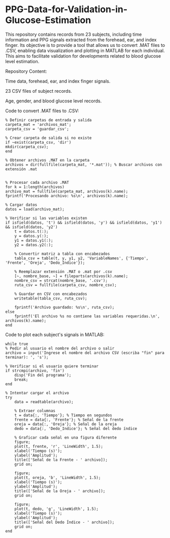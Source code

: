 # PPG-Data-for-Validation-in-Glucose-Estimation
This repository contains records from 23 subjects, including time information and PPG signals extracted from the forehead, ear, and index finger. Its objective is to provide a tool that allows us to convert .MAT files to .CSV, enabling data visualization and plotting in MATLAB for each individual. This aims to facilitate validation for developments related to blood glucose level estimation.

Repository Content:

Time data, forehead, ear, and index finger signals.

23 CSV files of subject records.

Age, gender, and blood glucose level records.

Code to convert .MAT files to .CSV:

    % Definir carpetas de entrada y salida
    carpeta_mat = 'archivos_mat'; 
    carpeta_csv = 'guardar_csv';  

    % Crear carpeta de salida si no existe
    if ~exist(carpeta_csv, 'dir')
    mkdir(carpeta_csv);
    end

    % Obtener archivos .MAT en la carpeta
    archivos = dir(fullfile(carpeta_mat, '*.mat')); % Buscar archivos con extensión .mat


    % Procesar cada archivo .MAT
    for k = 1:length(archivos)
    archivo_mat = fullfile(carpeta_mat, archivos(k).name);
    fprintf('Procesando archivo: %s\n', archivos(k).name);
    
    % Cargar datos
    datos = load(archivo_mat);
    
    % Verificar si las variables existen
    if isfield(datos, 't') && isfield(datos, 'y') && isfield(datos, 'y1') && isfield(datos, 'y2')
        t = datos.t(:);
        y = datos.y(:);
        y1 = datos.y1(:);
        y2 = datos.y2(:);

        % Convertir matriz a tabla con encabezados
        tabla_csv = table(t, y, y1, y2, 'VariableNames', {'Tiempo', 'Frente', 'Oreja', 'Dedo_Indice'});

        % Reemplazar extensión .MAT o .mat por .csv
        [~, nombre_base, ~] = fileparts(archivos(k).name);
        nombre_csv = strcat(nombre_base, '.csv');
        ruta_csv = fullfile(carpeta_csv, nombre_csv);

        % Guardar en CSV con encabezados
        writetable(tabla_csv, ruta_csv);

        fprintf('Archivo guardado: %s\n', ruta_csv);
    else
        fprintf('El archivo %s no contiene las variables requeridas.\n', archivos(k).name);
    end
Code to plot each subject's signals in MATLAB:
    
    while true
    % Pedir al usuario el nombre del archivo o salir
    archivo = input('Ingrese el nombre del archivo CSV (escriba "fin" para terminar): ', 's');
    
    % Verificar si el usuario quiere terminar
    if strcmpi(archivo, 'fin')
        disp('Fin del programa');
        break;
    end

    % Intentar cargar el archivo
    try
        data = readtable(archivo);

        % Extraer columnas
        t = data{:, 'Tiempo'}; % Tiempo en segundos
        frente = data{:, 'Frente'}; % Señal de la frente
        oreja = data{:, 'Oreja'}; % Señal de la oreja
        dedo = data{:, 'Dedo_Indice'}; % Señal del dedo índice

        % Graficar cada señal en una figura diferente
        figure;
        plot(t, frente, 'r', 'LineWidth', 1.5);
        xlabel('Tiempo (s)');
        ylabel('Amplitud');
        title(['Señal de la Frente - ' archivo]);
        grid on;

        figure;
        plot(t, oreja, 'b', 'LineWidth', 1.5);
        xlabel('Tiempo (s)');
        ylabel('Amplitud');
        title(['Señal de la Oreja - ' archivo]);
        grid on;

        figure;
        plot(t, dedo, 'g', 'LineWidth', 1.5);
        xlabel('Tiempo (s)');
        ylabel('Amplitud');
        title(['Señal del Dedo Índice - ' archivo]);
        grid on;
    end

